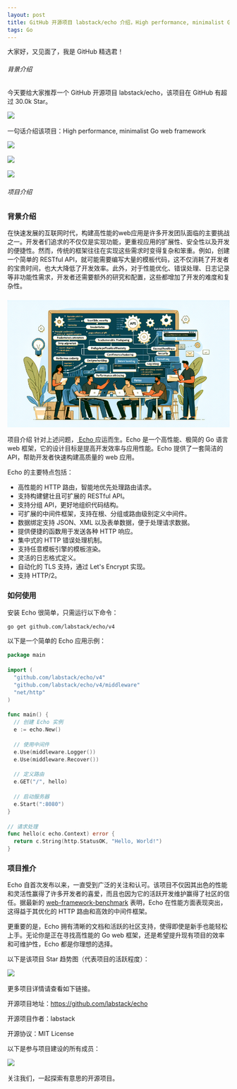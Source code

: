 ```yaml
---
layout: post
title: GitHub 开源项目 labstack/echo 介绍，High performance, minimalist Go web framework
tags: Go
---
```


大家好，又见面了，我是 GitHub 精选君！

###### 背景介绍

今天要给大家推荐一个 GitHub 开源项目 labstack/echo，该项目在 GitHub 有超过 30.0k Star。

![](https://stats.deeptrain.net/repo/labstack/echo/?theme=light)

一句话介绍该项目：High performance, minimalist Go web framework




![](https://user-images.githubusercontent.com/78424526/214602214-52e0483a-b5fc-4d4c-b03e-0b7b23e012df.svg)

![](https://i.imgur.com/qwPNQbl.png)

![](https://i.imgur.com/s8yKQjx.png)


###### 项目介绍

### 背景介绍
在快速发展的互联网时代，构建高性能的web应用是许多开发团队面临的主要挑战之一。开发者们追求的不仅仅是实现功能，更重视应用的扩展性、安全性以及开发的便捷性。然而，传统的框架往往在实现这些需求时变得复杂和笨重。例如，创建一个简单的 RESTful API，就可能需要编写大量的模板代码，这不仅消耗了开发者的宝贵时间，也大大降低了开发效率。此外，对于性能优化、错误处理、日志记录等非功能性需求，开发者还需要额外的研究和配置，这些都增加了开发的难度和复杂性。

### 

![](https://raw.githubusercontent.com/ZhuPeng/pic/master/mac/compress_tmp-77a09a437fb1b0b3481b236723ebe06e.png)

项目介绍
针对上述问题，[ Echo ](https://github.com/labstack/echo) 应运而生。Echo 是一个高性能、极简的 Go 语言 web 框架，它的设计目标是提高开发效率与应用性能。Echo 提供了一套简洁的 API，帮助开发者快速构建高质量的 web 应用。

Echo 的主要特点包括：
- 高性能的 HTTP 路由，智能地优先处理路由请求。
- 支持构建健壮且可扩展的 RESTful API。
- 支持分组 API，更好地组织代码结构。
- 可扩展的中间件框架，支持在根、分组或路由级别定义中间件。
- 数据绑定支持 JSON、XML 以及表单数据，便于处理请求数据。
- 提供便捷的函数用于发送各种 HTTP 响应。
- 集中式的 HTTP 错误处理机制。
- 支持任意模板引擎的模板渲染。
- 灵活的日志格式定义。
- 自动化的 TLS 支持，通过 Let's Encrypt 实现。
- 支持 HTTP/2。

### 如何使用
安装 Echo 很简单，只需运行以下命令：
```sh
go get github.com/labstack/echo/v4
```
以下是一个简单的 Echo 应用示例：
```go
package main

import (
  "github.com/labstack/echo/v4"
  "github.com/labstack/echo/v4/middleware"
  "net/http"
)

func main() {
  // 创建 Echo 实例
  e := echo.New()

  // 使用中间件
  e.Use(middleware.Logger())
  e.Use(middleware.Recover())

  // 定义路由
  e.GET("/", hello)

  // 启动服务器
  e.Start(":8080")
}

// 请求处理
func hello(c echo.Context) error {
  return c.String(http.StatusOK, "Hello, World!")
}
```
### 项目推介
Echo 自首次发布以来，一直受到广泛的关注和认可。该项目不仅因其出色的性能和灵活性赢得了许多开发者的喜爱，而且也因为它的活跃开发维护赢得了社区的信任。据最新的 [web-framework-benchmark](https://github.com/vishr/web-framework-benchmark) 表明，Echo 在性能方面表现突出，这得益于其优化的 HTTP 路由和高效的中间件框架。

更重要的是，Echo 拥有清晰的文档和活跃的社区支持，使得即使是新手也能轻松上手。无论你是正在寻找高性能的 Go web 框架，还是希望提升现有项目的效率和可维护性，Echo 都是你理想的选择。

以下是该项目 Star 趋势图（代表项目的活跃程度）：

![](https://api.star-history.com/svg?repos=labstack/echo&type=Timeline)

更多项目详情请查看如下链接。

开源项目地址：https://github.com/labstack/echo 

开源项目作者：labstack

开源协议：MIT License

以下是参与项目建设的所有成员：

![](https://contrib.rocks/image?repo=labstack/echo)

关注我们，一起探索有意思的开源项目。

